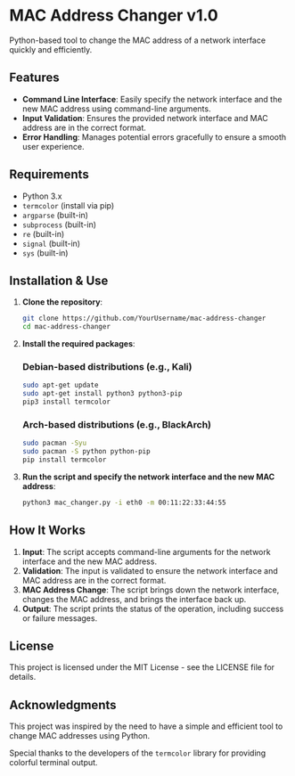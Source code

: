 # MAC Address Changer v1.0

Python-based tool to change the MAC address of a network interface quickly and efficiently.

## Features

- **Command Line Interface**: Easily specify the network interface and the new MAC address using command-line arguments.
- **Input Validation**: Ensures the provided network interface and MAC address are in the correct format.
- **Error Handling**: Manages potential errors gracefully to ensure a smooth user experience.

## Requirements

- Python 3.x
- `termcolor` (install via pip)
- `argparse` (built-in)
- `subprocess` (built-in)
- `re` (built-in)
- `signal` (built-in)
- `sys` (built-in)

## Installation & Use

1. **Clone the repository**:

    ```bash
    git clone https://github.com/YourUsername/mac-address-changer
    cd mac-address-changer
    ```

2. **Install the required packages**:

    ### Debian-based distributions (e.g., Kali)

    ```bash
    sudo apt-get update
    sudo apt-get install python3 python3-pip
    pip3 install termcolor
    ```

    ### Arch-based distributions (e.g., BlackArch)

    ```bash
    sudo pacman -Syu
    sudo pacman -S python python-pip
    pip install termcolor
    ```

3. **Run the script and specify the network interface and the new MAC address**:

    ```bash
    python3 mac_changer.py -i eth0 -m 00:11:22:33:44:55
    ```

## How It Works

1. **Input**: The script accepts command-line arguments for the network interface and the new MAC address.
2. **Validation**: The input is validated to ensure the network interface and MAC address are in the correct format.
3. **MAC Address Change**: The script brings down the network interface, changes the MAC address, and brings the interface back up.
4. **Output**: The script prints the status of the operation, including success or failure messages.

## License

This project is licensed under the MIT License - see the LICENSE file for details.

## Acknowledgments

This project was inspired by the need to have a simple and efficient tool to change MAC addresses using Python.

Special thanks to the developers of the `termcolor` library for providing colorful terminal output.





